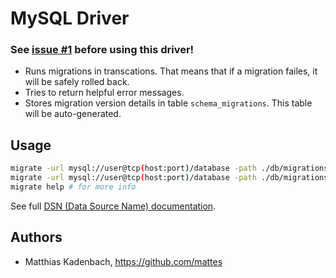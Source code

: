# MySQL Driver

### See [issue #1](https://github.com/axiomzen/migrate-1/issues/1#issuecomment-58728186) before using this driver!

* Runs migrations in transcations.
  That means that if a migration failes, it will be safely rolled back.
* Tries to return helpful error messages.
* Stores migration version details in table ``schema_migrations``.
  This table will be auto-generated.


## Usage

```bash
migrate -url mysql://user@tcp(host:port)/database -path ./db/migrations create add_field_to_table
migrate -url mysql://user@tcp(host:port)/database -path ./db/migrations up
migrate help # for more info
```

See full [DSN (Data Source Name) documentation](https://github.com/go-sql-driver/mysql/#dsn-data-source-name).

## Authors

* Matthias Kadenbach, https://github.com/mattes
